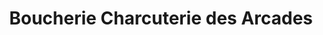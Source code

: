---
title: "Boucherie Charcuterie des Arcades"
url: /seez/boucherie-charcuterie-des-arcades/
shop: Metzgerei
---